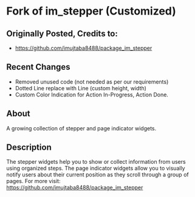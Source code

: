 # Fork of im_stepper (Customized)

## Originally Posted, Credits to:
* https://github.com/imujtaba8488/package_im_stepper

## Recent Changes

* Removed unused code (not needed as per our requirements)
* Dotted Line replace with Line (custom height, width)
* Custom Color Indication for Action In-Progress, Action Done.

## About

A growing collection of stepper and page indicator widgets.

## Description

The stepper widgets help you to show or collect information from users using organized steps. The page indicator widgets allow you to visually notify users about their current position as they scroll through a group of pages. For more visit: https://github.com/imujtaba8488/package_im_stepper
